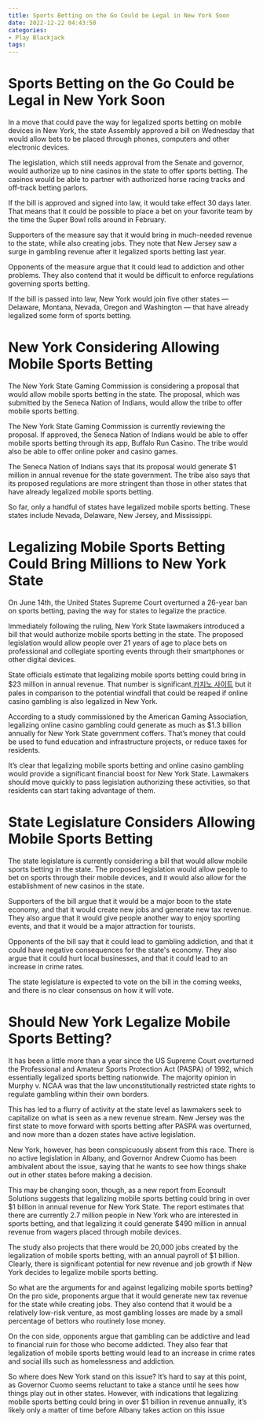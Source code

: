 ```yaml
---
title: Sports Betting on the Go Could be Legal in New York Soon
date: 2022-12-22 04:43:50
categories:
- Play Blackjack
tags:
---
```



#  Sports Betting on the Go Could be Legal in New York Soon

In a move that could pave the way for legalized sports betting on mobile devices in New York, the state Assembly approved a bill on Wednesday that would allow bets to be placed through phones, computers and other electronic devices.

The legislation, which still needs approval from the Senate and governor, would authorize up to nine casinos in the state to offer sports betting. The casinos would be able to partner with authorized horse racing tracks and off-track betting parlors.

If the bill is approved and signed into law, it would take effect 30 days later. That means that it could be possible to place a bet on your favorite team by the time the Super Bowl rolls around in February.

Supporters of the measure say that it would bring in much-needed revenue to the state, while also creating jobs. They note that New Jersey saw a surge in gambling revenue after it legalized sports betting last year.

Opponents of the measure argue that it could lead to addiction and other problems. They also contend that it would be difficult to enforce regulations governing sports betting.

If the bill is passed into law, New York would join five other states — Delaware, Montana, Nevada, Oregon and Washington — that have already legalized some form of sports betting.

#  New York Considering Allowing Mobile Sports Betting

The New York State Gaming Commission is considering a proposal that would allow mobile sports betting in the state. The proposal, which was submitted by the Seneca Nation of Indians, would allow the tribe to offer mobile sports betting.

The New York State Gaming Commission is currently reviewing the proposal. If approved, the Seneca Nation of Indians would be able to offer mobile sports betting through its app, Buffalo Run Casino. The tribe would also be able to offer online poker and casino games.

The Seneca Nation of Indians says that its proposal would generate $1 million in annual revenue for the state government. The tribe also says that its proposed regulations are more stringent than those in other states that have already legalized mobile sports betting.

So far, only a handful of states have legalized mobile sports betting. These states include Nevada, Delaware, New Jersey, and Mississippi.

#  Legalizing Mobile Sports Betting Could Bring Millions to New York State 

On June 14th, the United States Supreme Court overturned a 26-year ban on sports betting, paving the way for states to legalize the practice.

Immediately following the ruling, New York State lawmakers introduced a bill that would authorize mobile sports betting in the state. The proposed legislation would allow people over 21 years of age to place bets on professional and collegiate sporting events through their smartphones or other digital devices.

State officials estimate that legalizing mobile sports betting could bring in $23 million in annual revenue. That number is significant,[카지노 사이트](https://choegocasino.com/) but it pales in comparison to the potential windfall that could be reaped if online casino gambling is also legalized in New York.

According to a study commissioned by the American Gaming Association, legalizing online casino gambling could generate as much as $1.3 billion annually for New York State government coffers. That’s money that could be used to fund education and infrastructure projects, or reduce taxes for residents.

It’s clear that legalizing mobile sports betting and online casino gambling would provide a significant financial boost for New York State. Lawmakers should move quickly to pass legislation authorizing these activities, so that residents can start taking advantage of them.

#  State Legislature Considers Allowing Mobile Sports Betting 

The state legislature is currently considering a bill that would allow mobile sports betting in the state. The proposed legislation would allow people to bet on sports through their mobile devices, and it would also allow for the establishment of new casinos in the state.

Supporters of the bill argue that it would be a major boon to the state economy, and that it would create new jobs and generate new tax revenue. They also argue that it would give people another way to enjoy sporting events, and that it would be a major attraction for tourists.

Opponents of the bill say that it could lead to gambling addiction, and that it could have negative consequences for the state's economy. They also argue that it could hurt local businesses, and that it could lead to an increase in crime rates.

The state legislature is expected to vote on the bill in the coming weeks, and there is no clear consensus on how it will vote.

#  Should New York Legalize Mobile Sports Betting?

It has been a little more than a year since the US Supreme Court overturned the Professional and Amateur Sports Protection Act (PASPA) of 1992, which essentially legalized sports betting nationwide. The majority opinion in Murphy v. NCAA was that the law unconstitutionally restricted state rights to regulate gambling within their own borders.

This has led to a flurry of activity at the state level as lawmakers seek to capitalize on what is seen as a new revenue stream. New Jersey was the first state to move forward with sports betting after PASPA was overturned, and now more than a dozen states have active legislation.

New York, however, has been conspicuously absent from this race. There is no active legislation in Albany, and Governor Andrew Cuomo has been ambivalent about the issue, saying that he wants to see how things shake out in other states before making a decision.

This may be changing soon, though, as a new report from Econsult Solutions suggests that legalizing mobile sports betting could bring in over $1 billion in annual revenue for New York State. The report estimates that there are currently 2.7 million people in New York who are interested in sports betting, and that legalizing it could generate $490 million in annual revenue from wagers placed through mobile devices.

The study also projects that there would be 20,000 jobs created by the legalization of mobile sports betting, with an annual payroll of $1 billion. Clearly, there is significant potential for new revenue and job growth if New York decides to legalize mobile sports betting.

So what are the arguments for and against legalizing mobile sports betting? On the pro side, proponents argue that it would generate new tax revenue for the state while creating jobs. They also contend that it would be a relatively low-risk venture, as most gambling losses are made by a small percentage of bettors who routinely lose money.

On the con side, opponents argue that gambling can be addictive and lead to financial ruin for those who become addicted. They also fear that legalization of mobile sports betting would lead to an increase in crime rates and social ills such as homelessness and addiction.

So where does New York stand on this issue? It’s hard to say at this point, as Governor Cuomo seems reluctant to take a stance until he sees how things play out in other states. However, with indications that legalizing mobile sports betting could bring in over $1 billion in revenue annually, it’s likely only a matter of time before Albany takes action on this issue